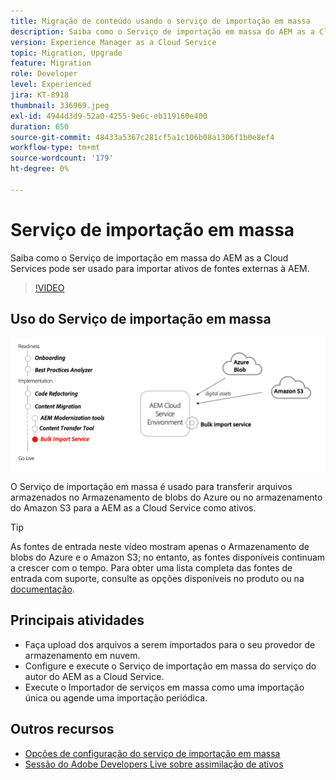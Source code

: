 ```yaml
---
title: Migração de conteúdo usando o serviço de importação em massa
description: Saiba como o Serviço de importação em massa do AEM as a Cloud Services pode ser usado para importar ativos de fontes externas à AEM.
version: Experience Manager as a Cloud Service
topic: Migration, Upgrade
feature: Migration
role: Developer
level: Experienced
jira: KT-8918
thumbnail: 336969.jpeg
exl-id: 4944d3d9-52a0-4255-9e6c-eb119160e400
duration: 650
source-git-commit: 48433a5367c281cf5a1c106b08a1306f1b0e8ef4
workflow-type: tm+mt
source-wordcount: '179'
ht-degree: 0%

---
```


# Serviço de importação em massa

Saiba como o Serviço de importação em massa do AEM as a Cloud Services pode ser usado para importar ativos de fontes externas à AEM.



>[!VIDEO](https://video.tv.adobe.com/v/336969?quality=12&learn=on)

## Uso do Serviço de importação em massa

![Ciclo de vida do Serviço de Importação em Massa](../assets/bulk-import-service.png)

O Serviço de importação em massa é usado para transferir arquivos armazenados no Armazenamento de blobs do Azure ou no armazenamento do Amazon S3 para a AEM as a Cloud Service como ativos.

>[!TIP]
>
> As fontes de entrada neste vídeo mostram apenas o Armazenamento de blobs do Azure e o Amazon S3; no entanto, as fontes disponíveis continuam a crescer com o tempo. Para obter uma lista completa das fontes de entrada com suporte, consulte as opções disponíveis no produto ou na [documentação](https://experienceleague.adobe.com/docs/experience-manager-cloud-service/content/assets/manage/add-assets.html#bulk-upload).

## Principais atividades

+ Faça upload dos arquivos a serem importados para o seu provedor de armazenamento em nuvem.
+ Configure e execute o Serviço de importação em massa do serviço do autor do AEM as a Cloud Service.
+ Execute o Importador de serviços em massa como uma importação única ou agende uma importação periódica.

## Outros recursos

+ [Opções de configuração do serviço de importação em massa](https://experienceleague.adobe.com/docs/experience-manager-cloud-service/content/assets/manage/add-assets.html#configure-bulk-ingestor-tool)
+ [Sessão do Adobe Developers Live sobre assimilação de ativos](https://experienceleague.adobe.com/docs/adobe-developers-live-events/events/2021/feb2021/asset-bulk-ingestion.html)

